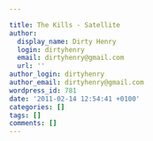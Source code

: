 ```yaml
---

title: The Kills - Satellite
author:
  display_name: Dirty Henry
  login: dirtyhenry
  email: dirtyhenry@gmail.com
  url: ''
author_login: dirtyhenry
author_email: dirtyhenry@gmail.com
wordpress_id: 781
date: '2011-02-14 12:54:41 +0100'
categories: []
tags: []
comments: []
---
```

<script src="http://player.ooyala.com/player.js?width=500&height=280&embedCode=8zczkxMjpyrbCXJi4dddsdisy3IDtcbt&deepLinkEmbedCode=8zczkxMjpyrbCXJi4dddsdisy3IDtcbt"></script>
